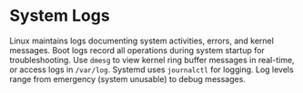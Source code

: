# System Logs

Linux maintains logs documenting system activities, errors, and kernel messages. Boot logs record all operations during system startup for troubleshooting. Use `dmesg` to view kernel ring buffer messages in real-time, or access logs in `/var/log`. Systemd uses `journalctl` for logging. Log levels range from emergency (system unusable) to debug messages.
